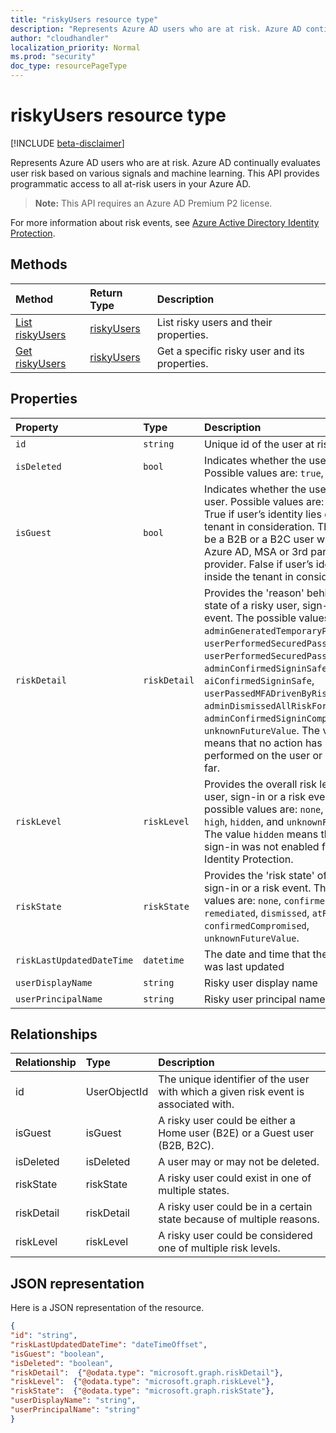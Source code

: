 ```yaml
---
title: "riskyUsers resource type"
description: "Represents Azure AD users who are at risk. Azure AD continually evaluates user risk based on various signals and machine learning. This API provides programmatic access to all at-risk users in your Azure AD."
author: "cloudhandler"
localization_priority: Normal
ms.prod: "security"
doc_type: resourcePageType
---
```


# riskyUsers resource type

[!INCLUDE [beta-disclaimer](../../includes/beta-disclaimer.md)]

Represents Azure AD users who are at risk. Azure AD continually evaluates user risk based on various signals and machine learning. This API provides programmatic access to all at-risk users in your Azure AD.

> **Note:** This API requires an Azure AD Premium P2 license.

For more information about risk events, see [Azure Active Directory Identity Protection](https://azure.microsoft.com/en-us/documentation/articles/active-directory-identityprotection/).

## Methods

| Method   | Return Type|Description|
|:---------------|:--------|:----------|
|[List riskyUsers](../api/riskyusers-list.md) | [riskyUsers](riskyuser.md) |List risky users and their properties.|
|[Get riskyUsers](../api/riskyusers-get.md) | [riskyUsers](riskyuser.md)|Get a specific risky user and its properties.|

## Properties

| Property   | Type|Description|
|:---------------|:--------|:----------|
|`id`|`string`|Unique id of the user at risk|
|`isDeleted`|`bool`|Indicates whether the user is deleted. Possible values are: `true`, `false`|
|`isGuest`|`bool`|Indicates whether the user is a guest user. Possible values are: `true`, `false`. True if user’s identity lies outside of the tenant in consideration. This user could be a B2B or a B2C user with identity in Azure AD, MSA or 3rd party identity provider. False if user’s identity lies inside the tenant in consideration|
|`riskDetail`|`riskDetail`|Provides the 'reason' behind a specific state of a risky user, sign-in or a risk event. The possible values are: `none`, `adminGeneratedTemporaryPassword`, `userPerformedSecuredPasswordChange`, `userPerformedSecuredPasswordReset`, `adminConfirmedSigninSafe`, `aiConfirmedSigninSafe`, `userPassedMFADrivenByRiskBasedPolicy`, `adminDismissedAllRiskForUser`, `adminConfirmedSigninCompromised`, `unknownFutureValue`. The value `none` means that no action has been performed on the user or sign-in so far.|
|`riskLevel`|`riskLevel`|Provides the overall risk level of a risky user, sign-in or a risk event. The possible values are: `none`, `low`, `medium`, `high`, `hidden`, and `unknownFutureValue`. The value `hidden` means the user or sign-in was not enabled for Azure AD Identity Protection.|
|`riskState`|`riskState`|Provides the 'risk state' of a risky user, sign-in or a risk event. The possible values are: `none`, `confirmedSafe`, `remediated`, `dismissed`, `atRisk`, `confirmedCompromised`, `unknownFutureValue`.|
|`riskLastUpdatedDateTime`|`datetime`|The date and time that the risky user was last updated|
|`userDisplayName`|`string`|Risky user display name|
|`userPrincipalName`|`string`|Risky user principal name|

## Relationships

| Relationship | Type |Description|
|:---------------|:--------|:----------|
|id|UserObjectId| The unique identifier of the user with which a given risk event is associated with.|
|isGuest|isGuest| A risky user could be either a Home user (B2E) or a Guest user (B2B, B2C).|
|isDeleted|isDeleted| A user may or may not be deleted. |
|riskState|riskState| A risky user could exist in one of multiple states. |
|riskDetail|riskDetail| A risky user could be in a certain state because of multiple reasons. |
|riskLevel|riskLevel| A risky user could be considered one of multiple risk levels. |

## JSON representation

Here is a JSON representation of the resource.

<!-- {
  "blockType": "resource",
  "optionalProperties": [

  ],
  "@odata.type": "microsoft.graph.riskyusers"
}-->

```json
{
"id": "string",
"riskLastUpdatedDateTime": "dateTimeOffset",
"isGuest": "boolean",
"isDeleted": "boolean",
"riskDetail":  {"@odata.type": "microsoft.graph.riskDetail"},
"riskLevel":  {"@odata.type": "microsoft.graph.riskLevel"},
"riskState":  {"@odata.type": "microsoft.graph.riskState"},
"userDisplayName": "string",
"userPrincipalName": "string"
}

```

<!-- uuid: 8fcb5dbc-d5aa-4681-8e31-b001d5168d79
2015-10-25 14:57:30 UTC -->
<!--
{
  "type": "#page.annotation",
  "description": "riskyusers resource",
  "keywords": "",
  "section": "documentation",
  "tocPath": "",
  "suppressions": [
    "Error: /api-reference/beta/resources/riskyuser.md:\r\n      Exception processing links.\r\n    System.ArgumentException: Link Definition was null. Link text: !INCLUDE [beta-disclaimer](../../includes/beta-disclaimer.md)\r\n      at ApiDoctor.Validation.DocFile.get_LinkDestinations()\r\n      at ApiDoctor.Validation.DocSet.ValidateLinks(Boolean includeWarnings, String[] relativePathForFiles, IssueLogger issues, Boolean requireFilenameCaseMatch, Boolean printOrphanedFiles)"
  ]
}
-->

